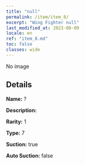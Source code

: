 ```yaml
---
title: "null"
permalink: /item/item_8/
excerpt: "Wing Fighter null"
last_modified_at: 2023-08-09
locale: en
ref: "item_8.md"
toc: false
classes: wide
---
```



 No image



## Details

 **Name:** ? 

 **Description:** 

 **Rarity:** 1 

 **Type:** 7 

 **Suction:** true 

 **Auto Suction:** false 


